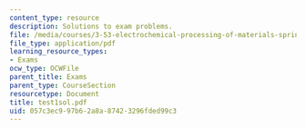 ```yaml
---
content_type: resource
description: Solutions to exam problems.
file: /media/courses/3-53-electrochemical-processing-of-materials-spring-2001/057c3ec997b62a8a87423296fded99c3_test1sol.pdf
file_type: application/pdf
learning_resource_types:
- Exams
ocw_type: OCWFile
parent_title: Exams
parent_type: CourseSection
resourcetype: Document
title: test1sol.pdf
uid: 057c3ec9-97b6-2a8a-8742-3296fded99c3
---
```

